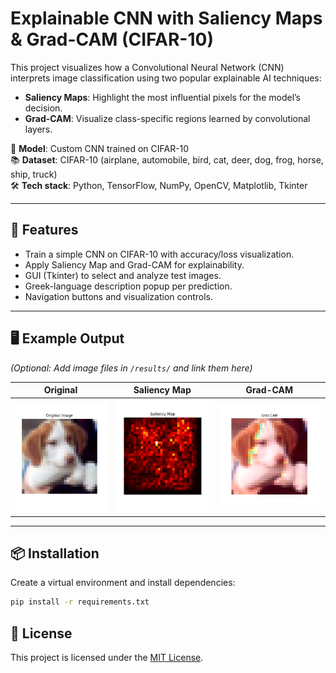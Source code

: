# Explainable CNN with Saliency Maps & Grad-CAM (CIFAR-10)

This project visualizes how a Convolutional Neural Network (CNN) interprets image classification using two popular explainable AI techniques:

- **Saliency Maps**: Highlight the most influential pixels for the model’s decision.
- **Grad-CAM**: Visualize class-specific regions learned by convolutional layers.

🧠 **Model**: Custom CNN trained on CIFAR-10  
📚 **Dataset**: CIFAR-10 (airplane, automobile, bird, cat, deer, dog, frog, horse, ship, truck)  
🛠️ **Tech stack**: Python, TensorFlow, NumPy, OpenCV, Matplotlib, Tkinter

---

## 🚀 Features

- Train a simple CNN on CIFAR-10 with accuracy/loss visualization.
- Apply Saliency Map and Grad-CAM for explainability.
- GUI (Tkinter) to select and analyze test images.
- Greek-language description popup per prediction.
- Navigation buttons and visualization controls.

---

## 🖥️ Example Output

*(Optional: Add image files in `/results/` and link them here)*

|               Original                   |                Saliency Map              |               Grad-CAM                 |
|------------------------------------------|------------------------------------------|----------------------------------------|
| ![original](results/sample_original.png) | ![saliency](results/sample_saliency.png) | ![gradcam](results/sample_gradcam.png) |

---

## 📦 Installation

Create a virtual environment and install dependencies:

```bash
pip install -r requirements.txt
```

## 📜 License

This project is licensed under the [MIT License](LICENSE).

